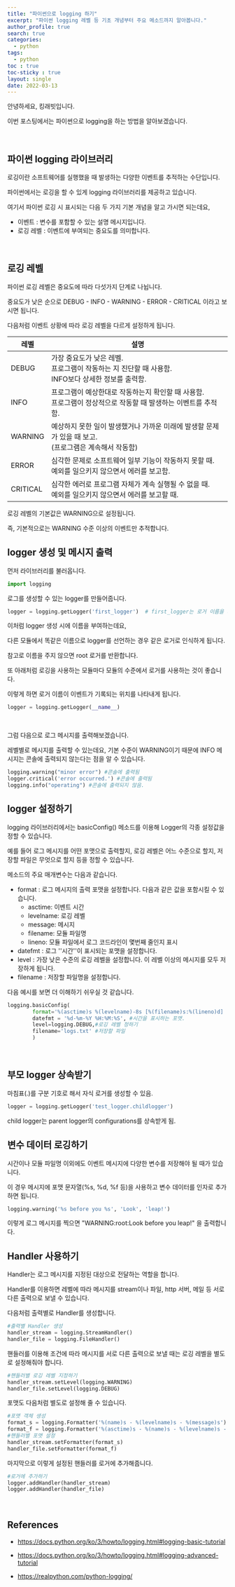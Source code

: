 ```yaml
---
title: "파이썬으로 logging 하기"
excerpt: "파이썬 logging 레벨 등 기초 개념부터 주요 메소드까지 알아봅니다."
author_profile: true
search: true
categories:
  - python
tags: 
  - python
toc : true
toc-sticky : true
layout: single
date: 2022-03-13
---
```




안녕하세요, 킹래빗입니다.    

이번 포스팅에서는 파이썬으로 logging을 하는 방법을 알아보겠습니다.         

​    

## 파이썬 logging 라이브러리

로깅이란 소프트웨어를 실행했을 때 발생하는 다양한 이벤트를 추적하는 수단입니다.    

파이썬에서는 로깅을 할 수 있게 logging 라이브러리를 제공하고 있습니다.    

여기서 파이썬 로깅 시 표시되는 다음 두 가지 기본 개념을 알고 가시면 되는데요,    

- 이벤트 : 변수를 포함할 수 있는 설명 메시지입니다.    
- 로깅 레벨 : 이벤트에 부여되는 중요도를 의미합니다.     

​    

## 로깅 레벨

파이썬 로깅 레벨은 중요도에 따라 다섯가지 단계로 나뉩니다.    

중요도가 낮은 순으로 DEBUG - INFO - WARNING - ERROR - CRITICAL 이라고 보시면 됩니다.    

다음처럼 이벤트 상황에 따라 로깅 레벨을 다르게 설정하게 됩니다.    

| 레벨     | 설명                                                         |
| -------- | ------------------------------------------------------------ |
| DEBUG    | 가장 중요도가 낮은 레벨.<br />프로그램이 작동하는 지 진단할 때 사용함.   <br />INFO보다 상세한 정보를 출력함. |
| INFO     | 프로그램이 예상한대로 작동하는지 확인할 때 사용함. <br />프로그램이 정상적으로 작동할 때 발생하는 이벤트를 추적함. |
| WARNING  | 예상하지 못한 일이 발생했거나 가까운 미래에 발생할 문제가 있을 때 보고. <br />(프로그램은 계속해서 작동함) |
| ERROR    | 심각한 문제로 소프트웨어 일부 기능이 작동하지 못할 때. <br />예외를 일으키지 않으면서 에러를 보고함. |
| CRITICAL | 심각한 에러로 프로그램 자체가 계속 실행될 수 없을 때. <br />예외를 일으키지 않으면서 에러를 보고할 때. |

로깅 레벨의 기본값은 WARNING으로 설정됩니다.    

즉, 기본적으로는 WARNING 수준 이상의 이벤트만 추적합니다.    





## logger 생성 및 메시지 출력

먼저 라이브러리를 불러옵니다.

```python
import logging
```

로그를 생성할 수 있는 logger를 만들어줍니다.

```python
logger = logging.getLogger('first_logger')  # first_logger는 로거 이름을 의미
```

이처럼 logger 생성 시에 이름을 부여하는데요,    

다른 모듈에서 똑같은 이름으로 logger를 선언하는 경우 같은 로거로 인식하게 됩니다.    

참고로 이름을 주지 않으면 root 로거를 반환합니다.     

또 아래처럼 로깅을 사용하는 모듈마다 모듈의 수준에서 로거를 사용하는 것이 좋습니다.   

이렇게 하면 로거 이름이 이벤트가 기록되는 위치를 나타내게 됩니다. 

``` python
logger = logging.getLogger(__name__)
```

​     

그럼 다음으로 로그 메시지를 출력해보겠습니다.     

레벨별로 메시지를 출력할 수 있는데요, 기본 수준이 WARNING이기 때문에 INFO 메시지는 콘솔에 출력되지 않는다는 점을 알 수 있습니다.    

```python
logging.warning("minor error") #콘솔에 출력됨
logger.critical('error occurred.') #콘솔에 출력됨
logging.info("operating") #콘솔에 출력되지 않음.
```





## logger 설정하기

logging  라이브러리에서는 basicConfig() 메소드를 이용해 Logger의 각종 설정값을 정할 수 있습니다.    

예를 들어 로그 메시지를 어떤 포맷으로 출력할지, 로깅 레벨은 어느 수준으로 할지, 저장할 파일은 무엇으로 할지 등을 정할 수 있습니다.    

메소드의 주요 매개변수는 다음과 같습니다.    

- format : 로그 메시지의 출력 포맷을 설정합니다. 다음과 같은 값을 포함시킬 수 있습니다.    
  - asctime: 이벤트 시간
  - levelname: 로깅 레벨
  - message: 메시지
  - filename: 모듈 파일명
  - lineno: 모듈 파일에서 로그 코드라인이 몇번째 줄인지 표시
- datefmt : 로그 ''시간''이 표시되는 포맷을 설정합니다. 
- level : 가장 낮은 수준의 로깅 레벨을 설정합니다. 이 레벨 이상의 메시지를 모두 저장하게 됩니다.
- filename : 저장할 파일명을 설정합니다.    



다음 예시를 보면 더 이해하기 쉬우실 것 같습니다. 

```python
logging.basicConfig(
		format='%(asctime)s %(levelname)-8s [%(filename)s:%(lineno)d]  %(message)s' ,
		datefmt = '%d-%m-%Y %H:%M:%S', #시간을 표시하는 포맷.
		level=logging.DEBUG,#로깅 레벨 정하기
		filename='logs.txt' #저장할 파일
		)
```

​    

## 부모 logger 상속받기

마침표(.)를 구분 기호로 해서 자식 로거를 생성할 수 있음. 

```python
logger = logging.getLogger('test_logger.childlogger')
```

child logger는 parent logger의 configurations를 상속받게 됨.



## 변수 데이터 로깅하기 

시간이나 모듈 파일명 이외에도 이벤트 메시지에 다양한 변수를 저장해야 될 때가 있습니다.   

이 경우 메시지에 포맷 문자열(%s, %d, %f 등)을 사용하고 변수 데이터를 인자로 추가하면 됩니다.    

```python
logging.warning('%s before you %s', 'Look', 'leap!')
```

이렇게 로그 메시지를 찍으면  "WARNING:root:Look before you leap!" 을 출력합니다.    



## Handler 사용하기

Handler는 로그 메시지를 지정된 대상으로 전달하는 역할을 합니다.    

Handler를 이용하면 레벨에 따라 메시지를 stream이나 파일, http 서버, 메일 등 서로 다른 출력으로 보낼 수 있습니다.    

다음처럼 출력별로 Handler를 생성합니다.       

```python
#출력별 Handler 생성
handler_stream = logging.StreamHandler()
handler_file = logging.FileHandler()
```

핸들러를 이용해 조건에 따라 메시지를 서로 다른 출력으로 보낼 때는 로깅 레벨을 별도로 설정해줘야 합니다.   

```python
#핸들러별 로깅 레벨 지정하기
handler_stream.setLevel(logging.WARNING)
handler_file.setLevel(logging.DEBUG)
```

포맷도 다음처럼 별도로 설정해 줄 수 있습니다.

```python
#포맷 객체 생성
format_s = logging.Formatter('%(name)s - %(levelname)s - %(message)s')
format_f = logging.Formatter('%(asctime)s - %(name)s - %(levelname)s - %(message)s')
#핸들러별 포맷 설정
handler_stream.setFormatter(format_s)
handler_file.setFormatter(format_f)
```

마지막으로 이렇게 설정된 핸들러를 로거에 추가해줍니다.

```python
#로거에 추가하기
logger.addHandler(handler_stream)
logger.addHandler(handler_file)
```



​     

## References

- https://docs.python.org/ko/3/howto/logging.html#logging-basic-tutorial

- https://docs.python.org/ko/3/howto/logging.html#logging-advanced-tutorial

- https://realpython.com/python-logging/



